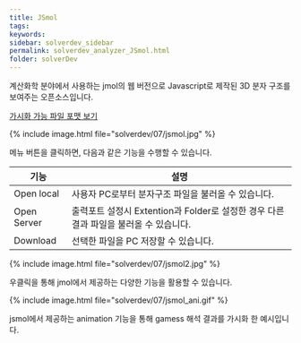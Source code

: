 ```yaml
---
title: JSmol
tags: 
keywords:
sidebar: solverdev_sidebar
permalink: solverdev_analyzer_JSmol.html
folder: solverDev
---
```


계산화학 분야에서 사용하는 jmol의 웹 버전으로 Javascript로 제작된 3D 분자 구조를 보여주는 오픈소스입니다.

[가시화 가능 파일 포맷 보기](https://sourceforge.net/p/jmol/code/HEAD/tree/trunk/Jmol-datafiles/)

{% include image.html file="solverdev/07/jsmol.jpg" %}

메뉴 버튼을 클릭하면, 다음과 같은 기능을 수행할 수 있습니다.

|기능|설명|
|--|--|
|Open local|사용자 PC로부터 분자구조 파일을 불러올 수 있습니다.|
|Open Server| 출력포트 설정시 Extention과 Folder로 설정한 경우 다른 결과 파일을 불러올 수 있습니다.|
|Download |선택한 파일을 PC 저장할 수 있습니다.|

{% include image.html file="solverdev/07/jsmol2.jpg" %}

우클릭을 통해 jmol에서 제공하는 다양한 기능을 활용할 수 있습니다.

{% include image.html file="solverdev/07/jsmol_ani.gif" %}

jsmol에서 제공하는 animation 기능을 통해 gamess 해석 결과를 가시화 한 예시입니다.
